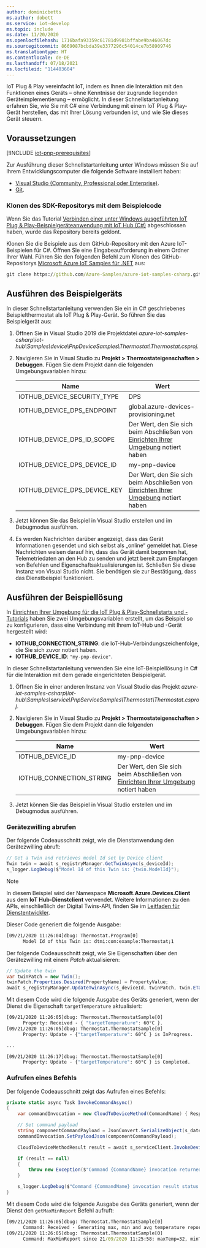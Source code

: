 ```yaml
---
author: dominicbetts
ms.author: dobett
ms.service: iot-develop
ms.topic: include
ms.date: 11/20/2020
ms.openlocfilehash: 1716bafa93359c61781d9981bffabe9ba46067dc
ms.sourcegitcommit: 8669087bcbda39e3377296c54014ce7b58909746
ms.translationtype: HT
ms.contentlocale: de-DE
ms.lasthandoff: 07/18/2021
ms.locfileid: "114403604"
---
```

IoT Plug & Play vereinfacht IoT, indem es Ihnen die Interaktion mit den Funktionen eines Geräts – ohne Kenntnisse der zugrunde liegenden Geräteimplementierung – ermöglicht. In dieser Schnellstartanleitung erfahren Sie, wie Sie mit C# eine Verbindung mit einem IoT Plug & Play-Gerät herstellen, das mit Ihrer Lösung verbunden ist, und wie Sie dieses Gerät steuern.

## <a name="prerequisites"></a>Voraussetzungen

[!INCLUDE [iot-pnp-prerequisites](iot-pnp-prerequisites.md)]

Zur Ausführung dieser Schnellstartanleitung unter Windows müssen Sie auf Ihrem Entwicklungscomputer die folgende Software installiert haben:

* [Visual Studio (Community, Professional oder Enterprise)](https://visualstudio.microsoft.com/downloads/).
* [Git](https://git-scm.com/download/).

### <a name="clone-the-sdk-repository-with-the-sample-code"></a>Klonen des SDK-Repositorys mit dem Beispielcode

Wenn Sie das Tutorial [Verbinden einer unter Windows ausgeführten IoT Plug & Play-Beispielgeräteanwendung mit IoT Hub (C#)](../articles/iot-develop/tutorial-connect-device.md) abgeschlossen haben, wurde das Repository bereits geklont.

Klonen Sie die Beispiele aus dem GitHub-Repository mit den Azure IoT-Beispielen für C#. Öffnen Sie eine Eingabeaufforderung in einem Ordner Ihrer Wahl. Führen Sie den folgenden Befehl zum Klonen des GitHub-Repositorys [Microsoft Azure IoT Samples für .NET](https://github.com/Azure-Samples/azure-iot-samples-csharp) aus:

```cmd
git clone https://github.com/Azure-Samples/azure-iot-samples-csharp.git
```

## <a name="run-the-sample-device"></a>Ausführen des Beispielgeräts

In dieser Schnellstartanleitung verwenden Sie ein in C# geschriebenes Beispielthermostat als IoT Plug & Play-Gerät. So führen Sie das Beispielgerät aus:

1. Öffnen Sie in Visual Studio 2019 die Projektdatei *azure-iot-samples-csharp\iot-hub\Samples\device\PnpDeviceSamples\Thermostat\Thermostat.csproj*.

1. Navigieren Sie in Visual Studio zu **Projekt > Thermostateigenschaften > Debuggen**. Fügen Sie dem Projekt dann die folgenden Umgebungsvariablen hinzu:

    | Name | Wert |
    | ---- | ----- |
    | IOTHUB_DEVICE_SECURITY_TYPE | DPS |
    | IOTHUB_DEVICE_DPS_ENDPOINT | global.azure-devices-provisioning.net |
    | IOTHUB_DEVICE_DPS_ID_SCOPE | Der Wert, den Sie sich beim Abschließen von [Einrichten Ihrer Umgebung](../articles/iot-develop/set-up-environment.md) notiert haben |
    | IOTHUB_DEVICE_DPS_DEVICE_ID | my-pnp-device |
    | IOTHUB_DEVICE_DPS_DEVICE_KEY | Der Wert, den Sie sich beim Abschließen von [Einrichten Ihrer Umgebung](../articles/iot-develop/set-up-environment.md) notiert haben |

1. Jetzt können Sie das Beispiel in Visual Studio erstellen und im Debugmodus ausführen.

1. Es werden Nachrichten darüber angezeigt, dass das Gerät Informationen gesendet und sich selbst als „online“ gemeldet hat. Diese Nachrichten weisen darauf hin, dass das Gerät damit begonnen hat, Telemetriedaten an den Hub zu senden und jetzt bereit zum Empfangen von Befehlen und Eigenschaftsaktualisierungen ist. Schließen Sie diese Instanz von Visual Studio nicht. Sie benötigen sie zur Bestätigung, dass das Dienstbeispiel funktioniert.

## <a name="run-the-sample-solution"></a>Ausführen der Beispiellösung

In [Einrichten Ihrer Umgebung für die IoT Plug & Play-Schnellstarts und -Tutorials](../articles/iot-develop/set-up-environment.md) haben Sie zwei Umgebungsvariablen erstellt, um das Beispiel so zu konfigurieren, dass eine Verbindung mit Ihrem IoT-Hub und -Gerät hergestellt wird:

* **IOTHUB_CONNECTION_STRING**: die IoT-Hub-Verbindungszeichenfolge, die Sie sich zuvor notiert haben.
* **IOTHUB_DEVICE_ID**: `"my-pnp-device"`.

In dieser Schnellstartanleitung verwenden Sie eine IoT-Beispiellösung in C# für die Interaktion mit dem gerade eingerichteten Beispielgerät.

1. Öffnen Sie in einer anderen Instanz von Visual Studio das Projekt *azure-iot-samples-csharp\iot-hub\Samples\service\PnpServiceSamples\Thermostat\Thermostat.csproj*.

1. Navigieren Sie in Visual Studio zu **Projekt > Thermostateigenschaften > Debuggen**. Fügen Sie dem Projekt dann die folgenden Umgebungsvariablen hinzu:

    | Name | Wert |
    | ---- | ----- |
    | IOTHUB_DEVICE_ID | my-pnp-device |
    | IOTHUB_CONNECTION_STRING | Der Wert, den Sie sich beim Abschließen von [Einrichten Ihrer Umgebung](../articles/iot-develop/set-up-environment.md) notiert haben |

1. Jetzt können Sie das Beispiel in Visual Studio erstellen und im Debugmodus ausführen.

### <a name="get-device-twin"></a>Gerätezwilling abrufen

Der folgende Codeausschnitt zeigt, wie die Dienstanwendung den Gerätezwilling abruft:

```C#
// Get a Twin and retrieves model Id set by Device client
Twin twin = await s_registryManager.GetTwinAsync(s_deviceId);
s_logger.LogDebug($"Model Id of this Twin is: {twin.ModelId}");
```

> [!NOTE]
> In diesem Beispiel wird der Namespace **Microsoft.Azure.Devices.Client** aus dem **IoT Hub-Dienstclient** verwendet. Weitere Informationen zu den APIs, einschließlich der Digital Twins-API, finden Sie im [Leitfaden für Dienstentwickler](../articles/iot-develop/concepts-developer-guide-service.md).

Dieser Code generiert die folgende Ausgabe:

```cmd
[09/21/2020 11:26:04]dbug: Thermostat.Program[0]
      Model Id of this Twin is: dtmi:com:example:Thermostat;1
```

Der folgende Codeausschnitt zeigt, wie Sie Eigenschaften über den Gerätezwilling mit einem *Patch* aktualisieren:

```C#
// Update the twin
var twinPatch = new Twin();
twinPatch.Properties.Desired[PropertyName] = PropertyValue;
await s_registryManager.UpdateTwinAsync(s_deviceId, twinPatch, twin.ETag);
```

Mit diesem Code wird die folgende Ausgabe des Geräts generiert, wenn der Dienst die Eigenschaft `targetTemperature` aktualisiert:

```cmd
[09/21/2020 11:26:05]dbug: Thermostat.ThermostatSample[0]
      Property: Received - { "targetTemperature": 60°C }.
[09/21/2020 11:26:05]dbug: Thermostat.ThermostatSample[0]
      Property: Update - {"targetTemperature": 60°C } is InProgress.

...

[09/21/2020 11:26:17]dbug: Thermostat.ThermostatSample[0]
      Property: Update - {"targetTemperature": 60°C } is Completed.
```

### <a name="invoke-a-command"></a>Aufrufen eines Befehls

Der folgende Codeausschnitt zeigt das Aufrufen eines Befehls:

```csharp
private static async Task InvokeCommandAsync()
{
    var commandInvocation = new CloudToDeviceMethod(CommandName) { ResponseTimeout = TimeSpan.FromSeconds(30) };

    // Set command payload
    string componentCommandPayload = JsonConvert.SerializeObject(s_dateTime);
    commandInvocation.SetPayloadJson(componentCommandPayload);

    CloudToDeviceMethodResult result = await s_serviceClient.InvokeDeviceMethodAsync(s_deviceId, commandInvocation);

    if (result == null)
    {
        throw new Exception($"Command {CommandName} invocation returned null");
    }

    s_logger.LogDebug($"Command {CommandName} invocation result status is: {result.Status}");
}
```

Mit diesem Code wird die folgende Ausgabe des Geräts generiert, wenn der Dienst den `getMaxMinReport` Befehl aufruft:

```cmd
[09/21/2020 11:26:05]dbug: Thermostat.ThermostatSample[0]
      Command: Received - Generating max, min and avg temperature report since 21/09/2020 11:25:58.
[09/21/2020 11:26:05]dbug: Thermostat.ThermostatSample[0]
      Command: MaxMinReport since 21/09/2020 11:25:58: maxTemp=32, minTemp=32, avgTemp=32, startTime=21/09/2020 11:25:59, endTime=21/09/2020 11:26:04
```
